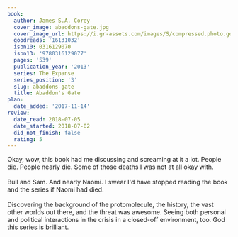 ```yaml
---
book:
  author: James S.A. Corey
  cover_image: abaddons-gate.jpg
  cover_image_url: https://i.gr-assets.com/images/S/compressed.photo.goodreads.com/books/1407572059l/16131032._SX98_.jpg
  goodreads: '16131032'
  isbn10: 0316129070
  isbn13: '9780316129077'
  pages: '539'
  publication_year: '2013'
  series: The Expanse
  series_position: '3'
  slug: abaddons-gate
  title: Abaddon's Gate
plan:
  date_added: '2017-11-14'
review:
  date_read: 2018-07-05
  date_started: 2018-07-02
  did_not_finish: false
  rating: 5
---
```


Okay, wow, this book had me discussing and screaming at it a lot. People die. People nearly die. Some of those deaths I was not at all okay with.<br /><br />Bull and Sam. And nearly Naomi. I swear I'd have stopped reading the book and the series if Naomi had died.<br /><br />Discovering the background of the protomolecule, the history, the vast other worlds out there, and the threat was awesome. Seeing both personal and political interactions in the crisis in a closed-off environment, too. God this series is brilliant.
